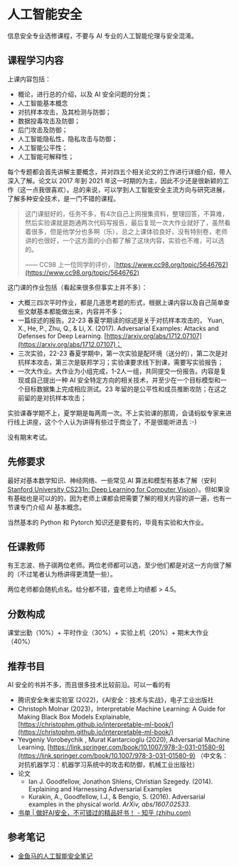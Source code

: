 # 人工智能安全

信息安全专业选修课程，不要与 AI 专业的人工智能伦理与安全混淆。

## 课程学习内容

上课内容包括：

+ 概论，进行总的介绍，以及 AI 安全问题的分类；
+ 人工智能基本概念
+ 对抗样本攻击，及其检测与防御；
+ 数据投毒攻击及防御；
+ 后门攻击及防御；
+ 人工智能隐私性，隐私攻击与防御；
+ 人工智能公平性；
+ 人工智能可解释性；

每个专题都会首先讲解主要概念，并对四五个相关论文的工作进行详细介绍，带人深入了解。论文以 2017 年到 2021 年这一时期的为主，因此不少还是很新颖的工作（这一点我很喜欢）。总的来说，可以学到人工智能安全主流方向与研究进展，了解多种安全技术，是一门不错的课程。

> 这门课挺好的，任务不多，有4次自己上网搜集资料，整理回答，不算难，然后实验课就是跑通两次代码写报告，最后复现一次大作业就好了，虽然看着很多，但是他学分也多啊（乐），总之上课体验良好，没有特别卷，老师讲的也很好，一个这方面的小白都了解了这块内容，实验也不难，可以选的。
>
> —— CC98 上一位同学的评价，[https://www.cc98.org/topic/5646762](https://www.cc98.org/topic/5646762)

这门课的作业包括（看起来很多但事实上并不多）：

+ 大概三四次平时作业，都是几道思考题的形式，根据上课内容以及自己简单查些文献基本都能做出来，内容并不多；
+ 一篇综述的报告。22-23 春夏学期读的综述是关于对抗样本攻击的， Yuan, X., He, P., Zhu, Q., & Li, X. (2017). Adversarial Examples: Attacks and Defenses for Deep Learning. [https://arxiv.org/abs/1712.07107](https://arxiv.org/abs/1712.07107)；
+ 三次实验，22-23 春夏学期中，第一次实验是配环境（送分的），第二次是对抗样本攻击，第三次是联邦学习；实验课要求线下到课，需要写实验报告；
+ 一次大作业。大作业为小组完成，1-2人一组，共同提交一份报告。内容是复现或自己提出一种 AI 安全特定方向的相关技术，并至少在一个目标模型和一个目标数据集上完成相应测试。23 年留的是公平性和成员推断攻防；在这之前留的是对抗样本攻击；

实验课春学期不上，夏学期是每两周一次。不上实验课的那周，会请蚂蚁专家来进行线上讲座，这个个人认为讲得有些过于商业了，不是很能听进去 :-)

没有期末考试。

## 先修要求

最好对基本数学知识、神经网络、一些常见 AI 算法和模型有基本了解（安利 [Stanford University CS231n: Deep Learning for Computer Vision](http://cs231n.stanford.edu/)）。但如果没有基础也是可以的的，因为老师上课都会把需要了解的相关内容的讲一遍，也有一节课专门介绍 AI 基本概念。

当然基本的 Python 和 Pytorch 知识还是要有的，毕竟有实验和大作业。  

## 任课教师

有王志波、杨子祺两位老师。两位老师都可以选，至少他们都是对这一方向很了解的（不过笔者认为杨讲得更清楚一些）。

两位老师都会随机点名。给分都不错，査老师上均绩都 > 4.5。


## 分数构成

课堂出勤（10%）+ 平时作业（30%）+ 实验上机（20%）+ 期末大作业（40%）

## 推荐书目


AI 安全的书并不多，而且很多技术比较前沿。可以一看的有

+ 腾讯安全朱雀实验室 (2022)，《AI安全：技术与实战》，电子工业出版社
+ Christoph Molnar (2023)，Interpretable Machine Learning: A Guide for Making Black Box Models Explainable, [https://christophm.github.io/interpretable-ml-book/](https://christophm.github.io/interpretable-ml-book/)
+ Yevgeniy Vorobeychik , Murat Kantarcioglu (2020), Adversarial Machine Learning, [https://link.springer.com/book/10.1007/978-3-031-01580-9](https://link.springer.com/book/10.1007/978-3-031-01580-9) （中文名：对抗机器学习：机器学习系统中的攻击和防御，机械工业出版社）
+ 论文
  + Ian J. Goodfellow, Jonathon Shlens, Christian Szegedy. (2014). Explaining and Harnessing Adversarial Examples 
  + Kurakin, A., Goodfellow, I.J., & Bengio, S. (2016). Adversarial examples in the physical world. *ArXiv, abs/1607.02533*.
+ [书单 | 做好AI安全，不可错过的精品好书！ - 知乎 (zhihu.com)](https://zhuanlan.zhihu.com/p/634680147)



## 参考笔记

- [金鱼马的人工智能安全笔记](https://www.zhihu.com/column/c_1633936906831552512)
